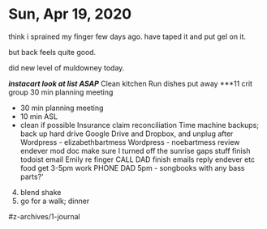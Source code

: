 # Sun, Apr 19, 2020
think i sprained my finger few days ago. have taped it and put gel on it. 

but back feels quite good.

did new level of muldowney today. 


***instacart look at list ASAP***
Clean kitchen
Run dishes
put away 
***11 crit group
30 min planning meeting
- 30 min planning meeting
- 10 min ASL
- clean if possible
Insurance claim reconciliation
Time machine backups; back up hard drive Google Drive and Dropbox, and unplug after
Wordpress - elizabethbartmess
Wordpress - noebartmess
review endever mod doc
make sure I turned off the sunrise gaps stuff
finish todoist
email Emily re finger
CALL DAD
finish emails
reply endever etc
food get
3-5pm work PHONE DAD 5pm - songbooks with any bass parts?'
4. blend shake
5. go for a walk; dinner

#z-archives/1-journal